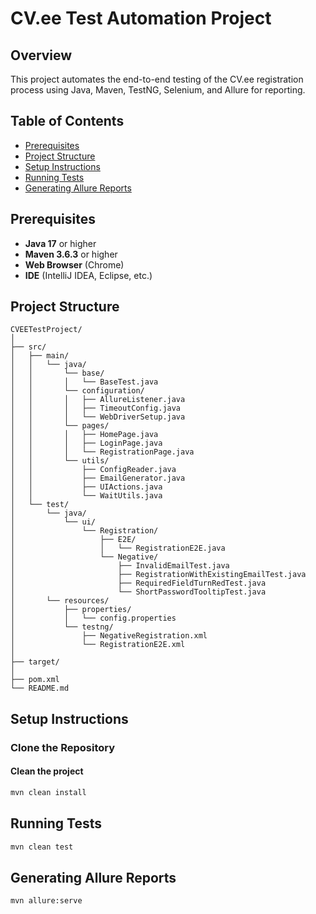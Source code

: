 # CV.ee Test Automation Project

## Overview

This project automates the end-to-end testing of the CV.ee registration process using Java, Maven, TestNG, Selenium, and Allure for reporting.

## Table of Contents

- [Prerequisites](#prerequisites)
- [Project Structure](#project-structure)
- [Setup Instructions](#setup-instructions)
- [Running Tests](#running-tests)
- [Generating Allure Reports](#generating-allure-reports)

## Prerequisites

- **Java 17** or higher
- **Maven 3.6.3** or higher
- **Web Browser** (Chrome)
- **IDE** (IntelliJ IDEA, Eclipse, etc.)

## Project Structure

```plaintext
CVEETestProject/
│
├── src/
│   ├── main/
│   │   └── java/
│   │       └── base/
│   │       │   └── BaseTest.java
│   │       └── configuration/
│   │       │   ├── AllureListener.java
│   │       │   ├── TimeoutConfig.java
│   │       │   └── WebDriverSetup.java
│   │       └── pages/
│   │       │   ├── HomePage.java
│   │       │   ├── LoginPage.java
│   │       │   └── RegistrationPage.java
│   │       └── utils/
│   │           ├── ConfigReader.java
│   │           ├── EmailGenerator.java
│   │           ├── UIActions.java
│   │           └── WaitUtils.java
│   └── test/
│       └── java/
│           └── ui/
│               └── Registration/
│                   ├── E2E/
│                   │   └── RegistrationE2E.java
│                   └── Negative/
│                       ├── InvalidEmailTest.java
│                       ├── RegistrationWithExistingEmailTest.java
│                       ├── RequiredFieldTurnRedTest.java
│                       └── ShortPasswordTooltipTest.java
│       └── resources/
│           ├── properties/
│           │   └── config.properties
│           └── testng/
│               ├── NegativeRegistration.xml
│               └── RegistrationE2E.xml
│
├── target/
│
├── pom.xml
└── README.md
```
## Setup Instructions

### Clone the Repository

#### Clean the project
```bash
mvn clean install
```
## Running Tests
```bash
mvn clean test
```
## Generating Allure Reports
```bash
mvn allure:serve
```